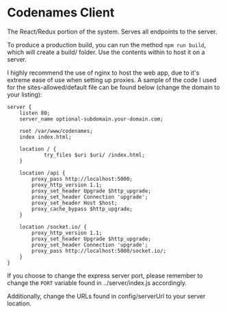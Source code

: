 # Codenames Client

The React/Redux portion of the system. Serves all endpoints to the server.

To produce a production build, you can run the method `npm run build`, which will create a build/ folder. Use the contents within to host it on a server.

I highly recommend the use of nginx to host the web app, due to it's extreme ease of use when setting up proxies. A sample of the code I used for the sites-allowed/default file can be found below (change the domain to your listing):

```
server {
    listen 80;
    server_name optional-subdomain.your-domain.com;

    root /var/www/codenames;
    index index.html;

    location / {
            try_files $uri $uri/ /index.html;
    }

    location /api {
        proxy_pass http://localhost:5000;
        proxy_http_version 1.1;
        proxy_set_header Upgrade $http_upgrade;
        proxy_set_header Connection 'upgrade';
        proxy_set_header Host $host;
        proxy_cache_bypass $http_upgrade;
    }

    location /socket.io/ {
        proxy_http_version 1.1;
        proxy_set_header Upgrade $http_upgrade;
        proxy_set_header Connection 'upgrade';
        proxy_pass http://localhost:5000/socket.io/;
    }
}
```

If you choose to change the express server port, please remember to change the `PORT` variable found in ../server/index.js accordingly.

Additionally, change the URLs found in config/serverUrl to your server location.